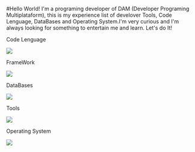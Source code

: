 #Hello World! I'm a programing developer of DAM (Developer Programing Multiplataform), this is my experience list of develover Tools, Code Lenguage, DataBases and Operating System.I'm very curious and I'm always looking for something to entertain me and learn. Let's do It!
<p align="left">Code Lenguage</p>
<p align="left">
  <a href="https://skillicons.dev">
    <img src="https://skillicons.dev/icons?i=py,js,ts,cs,html,css,bootstrap,kotlin,java,devto" />
  </a>
</p>
<p align="left">FrameWork</p>
<p align="left">
  <a href="https://skillicons.dev">
    <img src="https://skillicons.dev/icons?i=django,angular,nodejs,express,npm,sequelize" />
  </a>
</p>
<p align="left">DataBases</p>
<p align="left">
  <a href="https://skillicons.dev">
    <img src="https://skillicons.dev/icons?i=mysql,sqlite" />
  </a>
</p>
<p align="left">Tools</p>
<p align="left">
  <a href="https://skillicons.dev">
    <img src="https://skillicons.dev/icons?i=idea,vscode,gradle,figma,postman,git,github" />
  </a>
</p>
<p align="left">Operating System</p>
<p align="left">
  <a href="https://skillicons.dev">
    <img src="https://skillicons.dev/icons?i=windows,apple" />
  </a>
</p>
